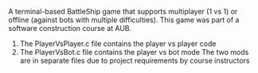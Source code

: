 A terminal-based BattleShip game that supports multiplayer (1 vs 1) or offline (against bots with multiple difficulties).
This game was part of a software construction course at AUB.
1. The PlayerVsPlayer.c file contains the player vs player code
2. The PlayerVsBot.c file contains the player vs bot mode
The two mods are in separate files due to project requirements by course instructors   
